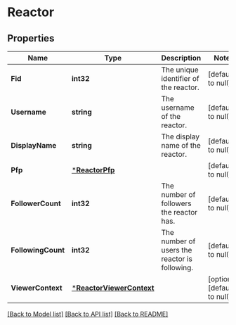 # Reactor

## Properties
Name | Type | Description | Notes
------------ | ------------- | ------------- | -------------
**Fid** | **int32** | The unique identifier of the reactor. | [default to null]
**Username** | **string** | The username of the reactor. | [default to null]
**DisplayName** | **string** | The display name of the reactor. | [default to null]
**Pfp** | [***ReactorPfp**](Reactor_pfp.md) |  | [default to null]
**FollowerCount** | **int32** | The number of followers the reactor has. | [default to null]
**FollowingCount** | **int32** | The number of users the reactor is following. | [default to null]
**ViewerContext** | [***ReactorViewerContext**](Reactor_viewerContext.md) |  | [optional] [default to null]

[[Back to Model list]](../README.md#documentation-for-models) [[Back to API list]](../README.md#documentation-for-api-endpoints) [[Back to README]](../README.md)

